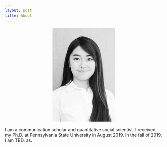 ```yaml
---
layout: post
title: About
---
```


<center>
<img src="/images/yaoyaos.jpg">
</center>

<p>
I am a communication scholar and quantitative social scientist. I received my Ph.D. at Pennsylvania State University in August 2019. In the fall of 2019, I am TBD. as.
</p>
